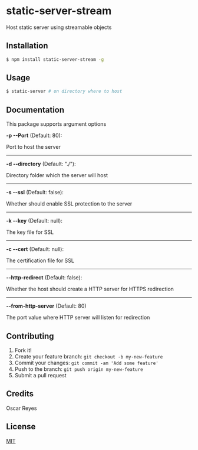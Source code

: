 # static-server-stream
Host static server using streamable objects
## Installation
```bash
$ npm install static-server-stream -g
```
## Usage
```bash
$ static-server # on directory where to host
```
## Documentation
This package supports argument options

**-p --Port** (Default: 80):

Port to host the server

* * *

**-d --directory** (Default: "./"):

Directory folder which the server will host

* * *

**-s --ssl** (Default: false):

Whether should enable SSL protection to the server

* * *

**-k --key** (Default: null):

The key file for SSL

* * *

**-c --cert** (Default: null):

The certification file for SSL

* * *

**--http-redirect** (Default: false):

Whether the host should create a HTTP server for HTTPS redirection

* * *

**--from-http-server** (Default: 80)

The port value where HTTP server will listen for redirection

## Contributing
1. Fork it!
2. Create your feature branch: `git checkout -b my-new-feature`
3. Commit your changes: `git commit -am 'Add some feature'`
4. Push to the branch: `git push origin my-new-feature`
5. Submit a pull request

## Credits
Oscar Reyes
## License
[MIT](https://github.com/oscarr-reyes/node-playlist-extractor/blob/master/LICENSE.md)
